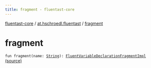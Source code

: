 ```yaml
---
title: fragment - fluentast-core
---
```


[fluentast-core](../index.html) / [at.hschroedl.fluentast](index.html) / [fragment](.)

# fragment

`fun fragment(name: `[`String`](https://kotlinlang.org/api/latest/jvm/stdlib/kotlin/-string/index.html)`): `[`FluentVariableDeclarationFragmentImpl`](../at.hschroedl.fluentast.ast/-fluent-variable-declaration-fragment-impl/index.html) [(source)](http://github.com/hschroedl/fluentast/tree/master/core/at.hschroedl.fluentast/Fluentast.kt#L63)